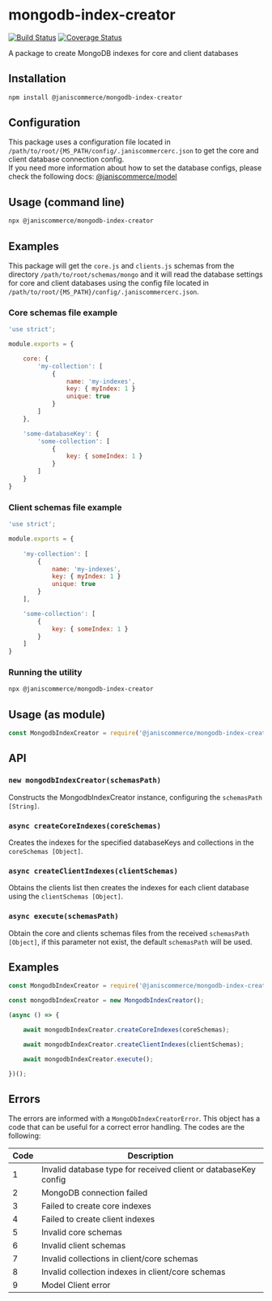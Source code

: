 # mongodb-index-creator

[![Build Status](https://travis-ci.org/janis-commerce/mongodb-index-creator.svg?branch=master)](https://travis-ci.org/janis-commerce/mongodb-index-creator)
[![Coverage Status](https://coveralls.io/repos/github/janis-commerce/mongodb-index-creator/badge.svg?branch=master)](https://coveralls.io/github/janis-commerce/mongodb-index-creator?branch=master)

A package to create MongoDB indexes for core and client databases

## Installation
```sh
npm install @janiscommerce/mongodb-index-creator
```

## Configuration
This package uses a configuration file located in `/path/to/root/{MS_PATH/config/.janiscommercerc.json` to get the core and client database connection config.  
If you need more information about how to set the database configs, please check the following docs: [@janiscommerce/model](https://www.npmjs.com/package/@janiscommerce/model)

## Usage (command line)
```sh
npx @janiscommerce/mongodb-index-creator
```

## Examples
This package will get the `core.js` and `clients.js` schemas from the directory `/path/to/root/schemas/mongo` and it will read the database settings
for core and client databases using the config file located in `/path/to/root/{MS_PATH}/config/.janiscommercerc.json`.

### Core schemas file example
```js
'use strict';

module.exports = {

	core: {
		'my-collection': [
			{
				name: 'my-indexes',
				key: { myIndex: 1 }
				unique: true
			}
		]
	},

	'some-databaseKey': {
		'some-collection': [
			{
				key: { someIndex: 1 }
			}
		]
	}
}
```

### Client schemas file example
```js
'use strict';

module.exports = {
	
	'my-collection': [
		{
			name: 'my-indexes',
			key: { myIndex: 1 }
			unique: true
		}
	],	

	'some-collection': [
		{
			key: { someIndex: 1 }
		}
	]
}
```

### Running the utility
```sh
npx @janiscommerce/mongodb-index-creator
```

## Usage (as module)
```js
const MongodbIndexCreator = require('@janiscommerce/mongodb-index-creator');
```

## API

### **`new mongodbIndexCreator(schemasPath)`**

Constructs the MongodbIndexCreator instance, configuring the `schemasPath [String]`.

### **`async createCoreIndexes(coreSchemas)`**

Creates the indexes for the specified databaseKeys and collections in the `coreSchemas [Object]`.

### **`async createClientIndexes(clientSchemas)`**

Obtains the clients list then creates the indexes for each client database using the `clientSchemas [Object]`.

### **`async execute(schemasPath)`**

Obtain the core and clients schemas files from the received `schemasPath [Object]`, if this parameter not exist, the default `schemasPath` will be used.

## Examples

```js
const MongodbIndexCreator = require('@janiscommerce/mongodb-index-creator');

const mongodbIndexCreator = new MongodbIndexCreator();

(async () => {

	await mongodbIndexCreator.createCoreIndexes(coreSchemas);

	await mongodbIndexCreator.createClientIndexes(clientSchemas);

	await mongodbIndexCreator.execute();

})();
```

## Errors

The errors are informed with a `MongoDbIndexCreatorError`.
This object has a code that can be useful for a correct error handling.
The codes are the following:

| Code | Description                                                     |
|------|-----------------------------------------------------------------|
| 1    | Invalid database type for received client or databaseKey config |
| 2    | MongoDB connection failed                                       |
| 3    | Failed to create core indexes                                   |
| 4    | Failed to create client indexes                                 |
| 5    | Invalid core schemas                                            |
| 6    | Invalid client schemas                                          |
| 7    | Invalid collections in client/core schemas                      |
| 8    | Invalid collection indexes in client/core schemas               |
| 9    | Model Client error                                              |